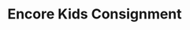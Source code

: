---
title: "Encore Kids Consignment"
url: /lexington/encore-kids-consignment/
shop: Gebrauchtwaren
---